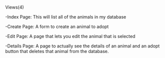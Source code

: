 Views(4)

-Index Page: This will list all of the animals in my database 

-Create Page: A form to create an animal to adopt

-Edit Page: A page that lets you edit the animal that is selected

-Details Page: A page to actually see the details of an animal and an adopt button that deletes that animal from the database.
